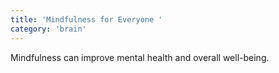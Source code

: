 ```yaml
---
title: 'Mindfulness for Everyone '
category: 'brain'
---
```


Mindfulness can improve mental health and overall well-being.
